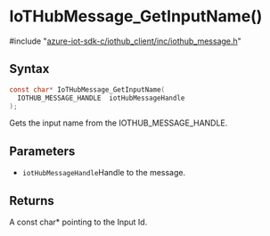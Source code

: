 # IoTHubMessage_GetInputName()

\#include "[azure-iot-sdk-c/iothub_client/inc/iothub_message.h](../iot-c-ref-iothub-message-h.md)"  

## Syntax

```C
const char* IoTHubMessage_GetInputName(
  IOTHUB_MESSAGE_HANDLE  iotHubMessageHandle
);
```

Gets the input name from the IOTHUB_MESSAGE_HANDLE.

## Parameters
* `iotHubMessageHandle`Handle to the message.

## Returns
A const char* pointing to the Input Id.

